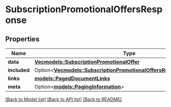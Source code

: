 # SubscriptionPromotionalOffersResponse

## Properties

Name | Type | Description | Notes
------------ | ------------- | ------------- | -------------
**data** | [**Vec<models::SubscriptionPromotionalOffer>**](SubscriptionPromotionalOffer.md) |  | 
**included** | Option<[**Vec<models::SubscriptionPromotionalOffersResponseIncludedInner>**](SubscriptionPromotionalOffersResponse_included_inner.md)> |  | [optional]
**links** | [**models::PagedDocumentLinks**](PagedDocumentLinks.md) |  | 
**meta** | Option<[**models::PagingInformation**](PagingInformation.md)> |  | [optional]

[[Back to Model list]](../README.md#documentation-for-models) [[Back to API list]](../README.md#documentation-for-api-endpoints) [[Back to README]](../README.md)


